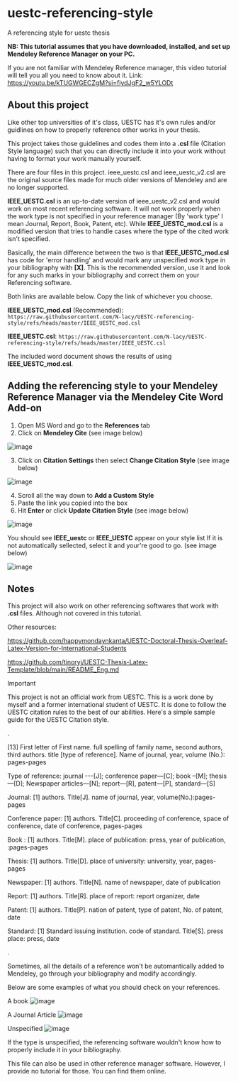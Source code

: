 # uestc-referencing-style
A referencing style for uestc thesis

**NB: This tutorial assumes that you have downloaded, installed, and set up Mendeley Reference Manager on your PC.**

If you are not familiar with Mendeley Reference manager, this video tutorial will tell you all you need to know about it. Link: https://youtu.be/kTUGWGECZgM?si=fiydJgF2_w5YLODt

## About this project
Like other top universities of it's class, UESTC has it's own rules and/or guidlines on how to properly reference other works in your thesis.

This project takes those guidelines and codes them into a **.csl** file (Citation Style language) such that you can directly include it into your work without having to format your work manually yourself.

There are four files in this project. ieee_uestc.csl and ieee_uestc_v2.csl are the original source files made for much older versions of Mendeley and are no longer supported.

**IEEE_UESTC.csl** is an up-to-date version of ieee_uestc_v2.csl and would work on most recent referencing software. It will not work properly when the work type is not specified in your reference manager (By 'work type' I mean Journal, Report, Book, Patent, etc). While **IEEE_UESTC_mod.csl** is a modified version that tries to handle cases where the type of the cited work isn't specified. 

Basically, the main difference between the two is that **IEEE_UESTC_mod.csl** has code for 'error handling' and would mark any unspecified work type in your bibliography with **[X]**. This is the recommended version, use it and look for any such marks in your bibliography and correct them on your Referencing software.

Both links are available below. Copy the link of whichever you choose. 

**IEEE_UESTC_mod.csl** (Recommended):
```https://raw.githubusercontent.com/N-lacy/UESTC-referencing-style/refs/heads/master/IEEE_UESTC_mod.csl```

**IEEE_UESTC.csl**:
```https://raw.githubusercontent.com/N-lacy/UESTC-referencing-style/refs/heads/master/IEEE_UESTC.csl```

The included word document shows the results of using **IEEE_UESTC_mod.csl**.

## Adding the referencing style to your Mendeley Reference Manager via the Mendeley Cite Word Add-on
1. Open MS Word and go to the **References** tab
2. Click on **Mendeley Cite** (see image below)

![image](https://github.com/user-attachments/assets/6c50dcdf-13c5-4cbd-b49d-b737797d3a69)

3. Click on **Citation Settings** then select **Change Citation Style** (see image below)

![image](https://github.com/user-attachments/assets/6b201240-fe18-4565-8967-736a1d5fb62e)

4. Scroll all the way down to **Add a Custom Style**
5. Paste the link you copied into the box 
6. Hit **Enter** or click **Update Citation Style** (see image below)

![image](https://github.com/user-attachments/assets/42a4d6fc-72af-461d-b433-de95ec55a4b3)

You should see **IEEE_uestc** or **IEEE_UESTC** appear on your style list
If it is not automatically sellected, select it and your're good to go. (see image below)

![image](https://github.com/user-attachments/assets/d4f580b2-10a4-4a53-a975-5d0836ac88a7)


## Notes
This project will also work on other referencing softwares that work with **.csl** files. Although not covered in this tutorial.

Other resources:

https://github.com/happymondaynkanta/UESTC-Doctoral-Thesis-Overleaf-Latex-Version-for-International-Students

https://github.com/tinoryj/UESTC-Thesis-Latex-Template/blob/main/README_Eng.md

> [!IMPORTANT]  
> This project is not an official work from UESTC. This is a work done by myself and a former international student of UESTC. It is done to follow the UESTC citation rules to the best of our abilities.
Here's a simple sample guide for the UESTC Citation style.

.

[13] First letter of First name. full spelling of family name, second authors, third authors. title [type of reference]. Name of journal, year, volume (No.): pages-pages  

  Type of reference:   journal ---[J]; conference paper—[C]; book –[M]; thesis—[D]; Newspaper articles—[N]; report—[R], patent—[P], standard—[S]
  
Journal:   [1] authors. Title[J]. name of journal, year, volume(No.):pages-pages

Conference paper: [1] authors. Title[C]. proceeding of conference, space of conference, date of conference, pages-pages

Book : [1] authors. Title[M]. place of publication: press, year of publication, :pages-pages

Thesis: [1] authors. Title[D]. place of university: university, year, pages-pages

Newspaper: [1] authors. Title[N]. name of newspaper, date of publication

Report: [1] authors. Title[R]. place of report: report organizer, date

Patent: [1] authors. Title[P]. nation of patent, type of patent, No. of patent, date

Standard: [1] Standard issuing institution. code of standard. Title[S]. press place: press, date

.

Sometimes, all the details of a reference won't be automantically added to Mendeley, go through your bibliography and modify accordingly.

Below are some examples of what you should check on your references.

A book
![image](https://github.com/user-attachments/assets/57462ebe-a52c-41d3-9fa5-24515c09abfb)

A Journal Article
![image](https://github.com/user-attachments/assets/7a104d29-7d0c-4fb7-be74-6948143752cc)

Unspecified
![image](https://github.com/user-attachments/assets/8174b60e-b75c-4017-9f1c-b25f05bb5586)

If the type is unspecified, the referencing software wouldn't know how to properly include it in your bibliography.

This file can also be used in other reference manager software. However, I provide no tutorial for those. You can find them online.
